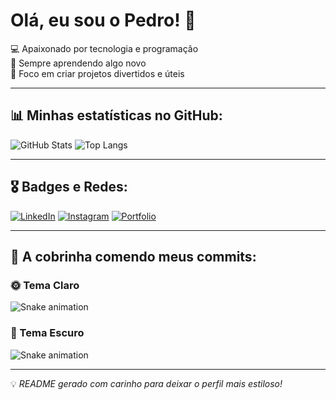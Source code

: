 # Olá, eu sou o Pedro! 👋

💻 Apaixonado por tecnologia e programação  
🚀 Sempre aprendendo algo novo  
🎯 Foco em criar projetos divertidos e úteis

---

## 📊 Minhas estatísticas no GitHub:
![GitHub Stats](https://github-readme-stats.vercel.app/api?username=traag&show_icons=true&theme=radical)
![Top Langs](https://github-readme-stats.vercel.app/api/top-langs/?username=traag&layout=compact&theme=radical)

---

## 🎖️ Badges e Redes:
[![LinkedIn](https://img.shields.io/badge/-LinkedIn-blue?style=for-the-badge&logo=linkedin)](https://www.linkedin.com)
[![Instagram](https://img.shields.io/badge/-Instagram-pink?style=for-the-badge&logo=instagram)](https://instagram.com)
[![Portfolio](https://img.shields.io/badge/-Portfólio-black?style=for-the-badge&logo=firefox)](#)

---

## 🐍 A cobrinha comendo meus commits:

### 🌞 Tema Claro
![Snake animation](https://github.com/traag/traag/blob/output/github-contribution-grid-snake.svg#gh-light-mode-only)

### 🌙 Tema Escuro
![Snake animation](https://github.com/traag/traag/blob/output/github-contribution-grid-snake-dark.svg#gh-dark-mode-only)

---
💡 *README gerado com carinho para deixar o perfil mais estiloso!*
